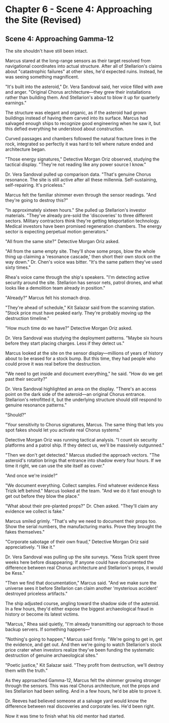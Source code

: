 # Chapter 6 - Scene 4: Approaching the Site (Revised)

## Scene 4: Approaching Gamma-12

The site shouldn't have still been intact.

Marcus stared at the long-range sensors as their target resolved from navigational coordinates into actual structure. After all of Stellarion's claims about "catastrophic failures" at other sites, he'd expected ruins. Instead, he was seeing something magnificent.

"It's built into the asteroid," Dr. Vera Sandoval said, her voice filled with awe and anger. "Original Chorus architecture—they grew their installations rather than building them. And Stellarion's about to blow it up for quarterly earnings."

The structure was elegant and organic, as if the asteroid had grown buildings instead of having them carved into its surface. Marcus had salvaged enough ships to recognize good engineering when he saw it, but this defied everything he understood about construction.

Curved passages and chambers followed the natural fracture lines in the rock, integrated so perfectly it was hard to tell where nature ended and architecture began.

"Those energy signatures," Detective Morgan Oriz observed, studying the tactical display. "They're not reading like any power source I know."

Dr. Vera Sandoval pulled up comparison data. "That's genuine Chorus resonance. The site is still active after all these millennia. Self-sustaining, self-repairing. It's priceless."

Marcus felt the familiar shimmer even through the sensor readings. "And they're going to destroy this?"

"In approximately sixteen hours." She pulled up Stellarion's investor materials. "They've already pre-sold the 'discoveries' to three different sectors. Military contractors think they're getting teleportation technology. Medical investors have been promised regeneration chambers. The energy sector is expecting perpetual motion generators."

"All from the same site?" Detective Morgan Oriz asked.

"All from the same empty site. They'll show some props, blow the whole thing up claiming a 'resonance cascade,' then short their own stock on the way down." Dr. Chen's voice was bitter. "It's the same pattern they've used sixty times."

Rhea's voice came through the ship's speakers. "I'm detecting active security around the site. Stellarion has sensor nets, patrol drones, and what looks like a demolition team already in position."

"Already?" Marcus felt his stomach drop.

"They're ahead of schedule," Kit Salazar said from the scanning station. "Stock price must have peaked early. They're probably moving up the destruction timeline."

"How much time do we have?" Detective Morgan Oriz asked.

Dr. Vera Sandoval was studying the deployment patterns. "Maybe six hours before they start placing charges. Less if they detect us."

Marcus looked at the site on the sensor display—millions of years of history about to be erased for a stock bump. But this time, they had people who could prove it was real before the destruction.

"We need to get inside and document everything," he said. "How do we get past their security?"

Dr. Vera Sandoval highlighted an area on the display. "There's an access point on the dark side of the asteroid—an original Chorus entrance. Stellarion's retrofitted it, but the underlying structure should still respond to genuine resonance patterns."

"Should?"

"Your sensitivity to Chorus signatures, Marcus. The same thing that lets you spot fakes should let you activate real Chorus systems."

Detective Morgan Oriz was running tactical analysis. "I count six security platforms and a patrol ship. If they detect us, we'll be massively outgunned."

"Then we don't get detected." Marcus studied the approach vectors. "The asteroid's rotation brings that entrance into shadow every four hours. If we time it right, we can use the site itself as cover."

"And once we're inside?"

"We document everything. Collect samples. Find whatever evidence Kess Trizik left behind." Marcus looked at the team. "And we do it fast enough to get out before they blow the place."

"What about their pre-planted props?" Dr. Chen asked. "They'll claim any evidence we collect is fake."

Marcus smiled grimly. "That's why we need to document their props too. Show the serial numbers, the manufacturing marks. Prove they brought the fakes themselves."

"Corporate sabotage of their own fraud," Detective Morgan Oriz said appreciatively. "I like it."

Dr. Vera Sandoval was pulling up the site surveys. "Kess Trizik spent three weeks here before disappearing. If anyone could have documented the difference between real Chorus architecture and Stellarion's props, it would be Kess."

"Then we find that documentation," Marcus said. "And we make sure the universe sees it before Stellarion can claim another 'mysterious accident' destroyed priceless artifacts."

The ship adjusted course, angling toward the shadow side of the asteroid. In a few hours, they'd either expose the biggest archaeological fraud in history or become its latest victims.

"Marcus," Rhea said quietly, "I'm already transmitting our approach to those backup servers. If something happens—"

"Nothing's going to happen," Marcus said firmly. "We're going to get in, get the evidence, and get out. And then we're going to watch Stellarion's stock price crater when investors realize they've been funding the systematic destruction of genuine archaeological sites."

"Poetic justice," Kit Salazar said. "They profit from destruction, we'll destroy them with the truth."

As they approached Gamma-12, Marcus felt the shimmer growing stronger through the sensors. This was real Chorus architecture, not the props and lies Stellarion had been selling. And in a few hours, he'd be able to prove it.

Dr. Reeves had believed someone at a salvage yard would know the difference between real discoveries and corporate lies. He'd been right.

Now it was time to finish what his old mentor had started.